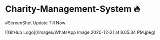 # Charity-Management-System :fire:

#ScreenShot Update Till Now:

![GitHub Logo](/Images/WhatsApp Image 2020-12-21 at 8.05.34 PM.jpeg)
